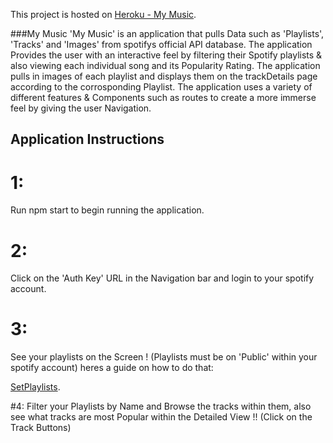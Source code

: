 This project is hosted on [Heroku - My Music](https://my-music-playlist.herokuapp.com/).

###My Music
'My Music' is an application that pulls Data such as 'Playlists', 'Tracks' and 'Images' from spotifys official API database. The application Provides the user with an interactive feel by filtering their Spotify playlists & also viewing each individual song and its Popularity Rating.
The application pulls in images of each playlist and displays them on the trackDetails page according to the corrosponding Playlist.
The application uses a variety of different features & Components such as routes to create a more immerse feel by giving the user Navigation.

## Application Instructions

# 1:

Run npm start to begin running the application.

# 2:

Click on the 'Auth Key' URL in the Navigation bar and login to your spotify account.

# 3:

See your playlists on the Screen ! (Playlists must be on 'Public' within your spotify account) heres a guide on how to do that:

[SetPlaylists](https://www.wikihow.com/Make-Playlists-Public-on-Spotify).

#4:
Filter your Playlists by Name and Browse the tracks within them, also see what tracks are most Popular within the Detailed View !!
(Click on the Track Buttons)
